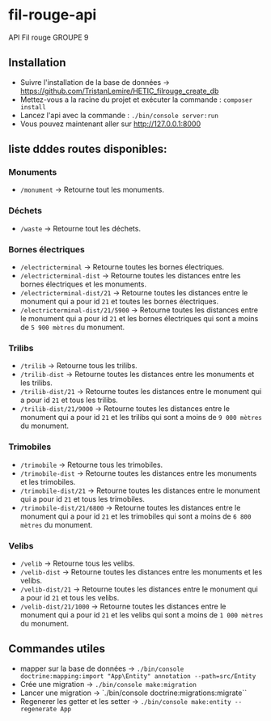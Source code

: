 # fil-rouge-api
API Fil rouge GROUPE 9 

## Installation
* Suivre l'installation de la base de données -> https://github.com/TristanLemire/HETIC_filrouge_create_db
* Mettez-vous a la racine du projet et exécuter la commande : `composer install`
* Lancez l'api avec la commande : `./bin/console server:run`
* Vous pouvez maintenant aller sur http://127.0.0.1:8000

## liste dddes routes disponibles:

### Monuments
* `/monument` -> Retourne tout les monuments.

### Déchets
* `/waste` -> Retourne tout les déchets.

### Bornes électriques
* `/electricterminal` -> Retourne toutes les bornes électriques.
* `/electricterminal-dist` -> Retourne toutes les distances entre les bornes électriques et les monuments.
* `/electricterminal-dist/21` -> Retourne toutes les distances entre le monument qui a pour id `21` et toutes les bornes électriques.
* `/electricterminal-dist/21/5900` -> Retourne toutes les distances entre le monument qui a pour id `21` et les bornes électriques qui sont a moins de `5 900 mètres` du monument.

### Trilibs
* `/trilib` -> Retourne tous les trilibs.
* `/trilib-dist` -> Retourne toutes les distances entre les monuments et les trilibs.
* `/trilib-dist/21` -> Retourne toutes les distances entre le monument qui a pour id `21` et tous les trilibs.
* `/trilib-dist/21/9000` -> Retourne toutes les distances entre le monument qui a pour id `21` et les trilibs qui sont a moins de `9 000 mètres` du monument.

### Trimobiles
* `/trimobile` -> Retourne tous les trimobiles.
* `/trimobile-dist` -> Retourne toutes les distances entre les monuments et les trimobiles.
* `/trimobile-dist/21` -> Retourne toutes les distances entre le monument qui a pour id `21` et tous les trimobiles.
* `/trimobile-dist/21/6800` -> Retourne toutes les distances entre le monument qui a pour id `21` et les trimobiles qui sont a moins de `6 800 mètres` du monument.

### Velibs
* `/velib` -> Retourne tous les velibs.
* `/velib-dist` -> Retourne toutes les distances entre les monuments et les velibs.
* `/velib-dist/21` -> Retourne toutes les distances entre le monument qui a pour id `21` et tous les velibs.
* `/velib-dist/21/1000` -> Retourne toutes les distances entre le monument qui a pour id `21` et les velibs qui sont a moins de `1 000 mètres` du monument.

## Commandes utiles
* mapper sur la base de données -> `./bin/console doctrine:mapping:import "App\Entity" annotation --path=src/Entity`
* Crée une migration -> `./bin/console make:migration`
* Lancer une migration -> `./bin/console doctrine:migrations:migrate``
* Regenerer les getter et les setter -> `./bin/console make:entity --regenerate App`

